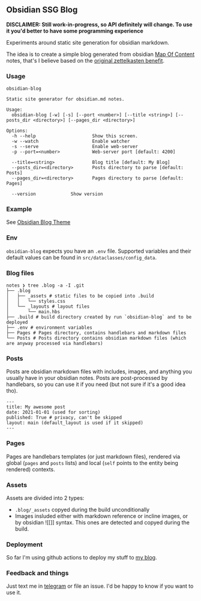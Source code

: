## Obsidian SSG Blog

**DISCLAIMER: Still work-in-progress, so API definitely will change. To use it you'd better to have some programming experience**

Experiments around static site generation for obsidian markdown. 

The idea is to create a simple blog generated from obsidian [Map Of Content][moc]
notes, that's I believe based on the [original zettelkasten benefit][zettelkasten].

### Usage

```
obsidian-blog

Static site generator for obsidian.md notes.

Usage:
  obsidian-blog [-w] [-s] [--port <number>] [--title <string>] [--posts_dir <directory>] [--pages_dir <directory>]

Options:
  -h --help                     Show this screen.
  -w --watch                    Enable watcher
  -s --serve                    Enable web-server
  -p --port=<number>            Web-server port [default: 4200]

  --title=<string>              Blog title [default: My Blog]
  --posts_dir=<directory>       Posts directory to parse [default: Posts]
  --pages_dir=<directory>       Pages directory to parse [default: Pages]

  --version             Show version
```

### Example

See [Obsidian Blog Theme][obsidian-blog-theme]

### Env

`obsidian-blog` expects you have an `.env` file. Supported variables and their default values can be found
in `src/dataclasses/config_data`.

### Blog files

```
notes ❯ tree .blog -a -I .git
├── .blog
│   ├── _assets # static files to be copied into .build
│   │   └── styles.css
│   └── _layouts # layout files
│       └── main.hbs
├── .build # build directory created by run `obsidian-blog` and to be deployed
├── .env # environment variables
├── Pages # Pages directory, contains handlebars and markdown files
└── Posts # Posts directory contains obsidian markdown files (which are anyway processed via handlebars)
```


### Posts

Posts are obsidian markdown files with includes, images, and anything you usually have in your obsidian notes.
Posts are post-processed by handlebars, so you can use it if you need (but not sure if it's a good idea tho).

```
---
title: My awesome post
date: 2021-01-01 (used for sorting)
published: True # privacy, can't be skipped
layout: main (default_layout is used if it skipped)
---
```

### Pages

Pages are handlebars templates (or just markdown files), rendered via global (`pages` and `posts` lists) and local (`self` points
to the entity being rendered) contexts.

### Assets

Assets are divided into 2 types:
- `.blog/_assets` copyed during the build unconditionally
- Images insluded either with markdown reference or incline images, or by obsidian ![[<file>]] syntax. This ones are detected and copyed during the build.

### Deployment

So far I'm using github actions to deploy my stuff to [my blog][my-blog].

### Feedback and things

Just text me in [telegram][tg] or file an issue. I'd be happy to know if you want to use it.

[moc]: https://www.youtube.com/watch?v=7GqQKCT0PZ4
[zettelkasten]: https://en.wikipedia.org/wiki/Niklas_Luhmann#Note-taking_system_(Zettelkasten)
[my-blog]: https://anto.sh
[obsidian-blog-theme]: https://github.com/A/obsidian-blog-theme/
[tg]: https://t.me/a_shuvalov
